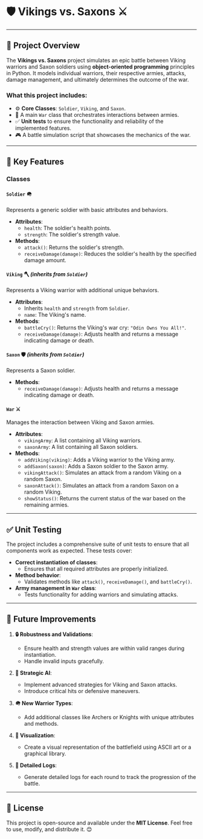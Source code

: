 # 🛡️ Vikings vs. Saxons ⚔️

---

## **📖 Project Overview**

The **Vikings vs. Saxons** project simulates an epic battle between Viking warriors and Saxon soldiers using **object-oriented programming** principles in Python. It models individual warriors, their respective armies, attacks, damage management, and ultimately determines the outcome of the war.

### **What this project includes**:
- ⚙️ **Core Classes**: `Soldier`, `Viking`, and `Saxon`.
- 🧠 A main `War` class that orchestrates interactions between armies.
- ✅ **Unit tests** to ensure the functionality and reliability of the implemented features.
- 🎮 A battle simulation script that showcases the mechanics of the war.

---

## **🌟 Key Features**

### **Classes**

#### **`Soldier`** 🪖
Represents a generic soldier with basic attributes and behaviors.

- **Attributes**:
  - `health`: The soldier's health points.
  - `strength`: The soldier's strength value.
- **Methods**:
  - `attack()`: Returns the soldier's strength.
  - `receiveDamage(damage)`: Reduces the soldier's health by the specified damage amount.

#### **`Viking`** 🪓 *(inherits from `Soldier`)*
Represents a Viking warrior with additional unique behaviors.

- **Attributes**:
  - Inherits `health` and `strength` from `Soldier`.
  - `name`: The Viking's name.
- **Methods**:
  - `battleCry()`: Returns the Viking's war cry: `"Odin Owns You All!"`.
  - `receiveDamage(damage)`: Adjusts health and returns a message indicating damage or death.

#### **`Saxon`** 🛡️ *(inherits from `Soldier`)*
Represents a Saxon soldier.

- **Methods**:
  - `receiveDamage(damage)`: Adjusts health and returns a message indicating damage or death.

#### **`War`** ⚔️
Manages the interaction between Viking and Saxon armies.

- **Attributes**:
  - `vikingArmy`: A list containing all Viking warriors.
  - `saxonArmy`: A list containing all Saxon soldiers.
- **Methods**:
  - `addViking(viking)`: Adds a Viking warrior to the Viking army.
  - `addSaxon(saxon)`: Adds a Saxon soldier to the Saxon army.
  - `vikingAttack()`: Simulates an attack from a random Viking on a random Saxon.
  - `saxonAttack()`: Simulates an attack from a random Saxon on a random Viking.
  - `showStatus()`: Returns the current status of the war based on the remaining armies.

---

## **✅ Unit Testing**

The project includes a comprehensive suite of unit tests to ensure that all components work as expected. These tests cover:

- **Correct instantiation of classes**:
  - Ensures that all required attributes are properly initialized.
- **Method behavior**:
  - Validates methods like `attack()`, `receiveDamage()`, and `battleCry()`.
- **Army management in `War` class**:
  - Tests functionality for adding warriors and simulating attacks.
    
---

## **🚀 Future Improvements**

1. **🔒 Robustness and Validations**:
   - Ensure health and strength values are within valid ranges during instantiation.
   - Handle invalid inputs gracefully.

2. **🤖 Strategic AI**:
   - Implement advanced strategies for Viking and Saxon attacks.
   - Introduce critical hits or defensive maneuvers.

3. **🪖 New Warrior Types**:
   - Add additional classes like Archers or Knights with unique attributes and methods.

4. **🎨 Visualization**:
   - Create a visual representation of the battlefield using ASCII art or a graphical library.

5. **📝 Detailed Logs**:
   - Generate detailed logs for each round to track the progression of the battle.

---

## **📜 License**

This project is open-source and available under the **MIT License**. Feel free to use, modify, and distribute it. 😊
